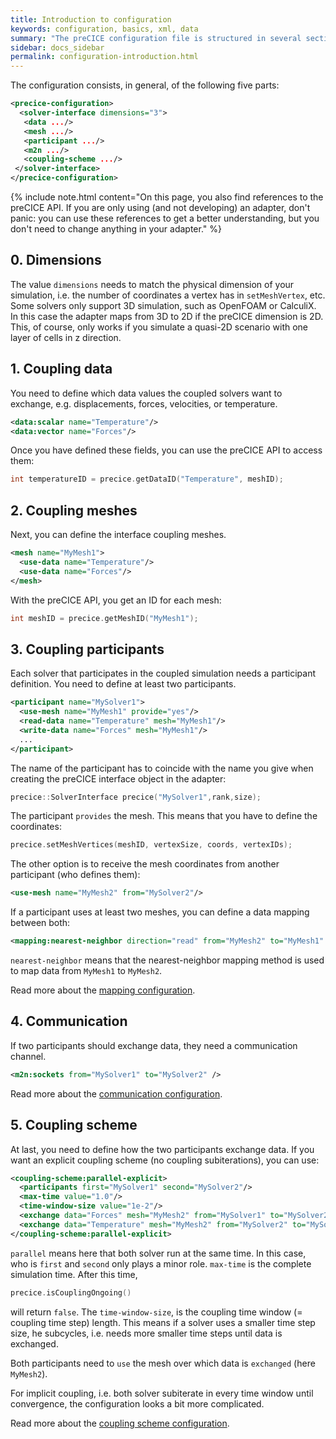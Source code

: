 ```yaml
---
title: Introduction to configuration
keywords: configuration, basics, xml, data
summary: "The preCICE configuration file is structured in several sections. It is important to understand what the section are and how they are connected. On this page, we explain you that."
sidebar: docs_sidebar
permalink: configuration-introduction.html
---
```



The configuration consists, in general, of the following five parts:

```xml
<precice-configuration>
  <solver-interface dimensions="3">
   <data .../>
   <mesh .../>
   <participant .../>
   <m2n .../>
   <coupling-scheme .../>
 </solver-interface>
</precice-configuration>
```

{% include note.html content="On this page, you also find references to the preCICE API. If you are only using (and not developing) an adapter, don't panic: you can use these references to get a better understanding, but you don't need to change anything in your adapter." %}

## 0. Dimensions

The value `dimensions` needs to match the physical dimension of your simulation, i.e. the number of coordinates a vertex has in `setMeshVertex`, etc. Some solvers only support 3D simulation, such as OpenFOAM or CalculiX. In this case the adapter maps from 3D to 2D if the preCICE dimension is 2D. This, of course, only works if you simulate a quasi-2D scenario with one layer of cells in z direction.  

## 1. Coupling data

You need to define which data values the coupled solvers want to exchange, e.g. displacements, forces, velocities, or temperature.

```xml
<data:scalar name="Temperature"/>
<data:vector name="Forces"/>
```

Once you have defined these fields, you can use the preCICE API to access them:

```c++
int temperatureID = precice.getDataID("Temperature", meshID);
```

## 2. Coupling meshes

Next, you can define the interface coupling meshes.

```xml
<mesh name="MyMesh1"> 
  <use-data name="Temperature"/> 
  <use-data name="Forces"/> 
</mesh> 
```

With the preCICE API, you get an ID for each mesh:

```c++
int meshID = precice.getMeshID("MyMesh1");
```

## 3. Coupling participants

Each solver that participates in the coupled simulation needs a participant definition. You need to define at least two participants.

```xml
<participant name="MySolver1"> 
  <use-mesh name="MyMesh1" provide="yes"/> 
  <read-data name="Temperature" mesh="MyMesh1"/> 
  <write-data name="Forces" mesh="MyMesh1"/> 
  ...
</participant>
```

The name of the participant has to coincide with the name you give when creating the preCICE interface object in the adapter:

```c++
precice::SolverInterface precice("MySolver1",rank,size);
```

The participant `provides` the mesh. This means that you have to define the coordinates:

```c++
precice.setMeshVertices(meshID, vertexSize, coords, vertexIDs);
```

The other option is to receive the mesh coordinates from another participant (who defines them):

```xml
<use-mesh name="MyMesh2" from="MySolver2"/> 
```

If a participant uses at least two meshes, you can define a data mapping between both:

```xml
<mapping:nearest-neighbor direction="read" from="MyMesh2" to="MyMesh1" constraint="consistent"/> 
```

`nearest-neighbor` means that the nearest-neighbor mapping method is used to map data from `MyMesh1` to `MyMesh2`.

Read more about the [mapping configuration](configuration-mapping.htmln).

## 4. Communication

If two participants should exchange data, they need a communication channel.

```xml
<m2n:sockets from="MySolver1" to="MySolver2" />   
```

Read more about the [communication configuration](configuration-communication.html).

## 5. Coupling scheme

At last, you need to define how the two participants exchange data. If you want an explicit coupling scheme (no coupling subiterations), you can use:

```xml
<coupling-scheme:parallel-explicit> 
  <participants first="MySolver1" second="MySolver2"/> 
  <max-time value="1.0"/> 
  <time-window-size value="1e-2"/> 
  <exchange data="Forces" mesh="MyMesh2" from="MySolver1" to="MySolver2"/>
  <exchange data="Temperature" mesh="MyMesh2" from="MySolver2" to="MySolver1"/>
</coupling-scheme:parallel-explicit>    
```

`parallel` means here that both solver run at the same time. In this case, who is `first` and `second` only plays a minor role. `max-time` is the complete simulation time. After this time,

```c++
precice.isCouplingOngoing()
```

will return `false`. The `time-window-size`, is the coupling time window (= coupling time step) length. This means if a solver uses a smaller time step size, he subcycles, i.e. needs more smaller time steps until data is exchanged.

Both participants need to `use` the mesh over which data is `exchanged` (here `MyMesh2`).

For implicit coupling, i.e. both solver subiterate in every time window until convergence, the configuration looks a bit more complicated.

Read more about the [coupling scheme configuration](configuration-coupling.html).
